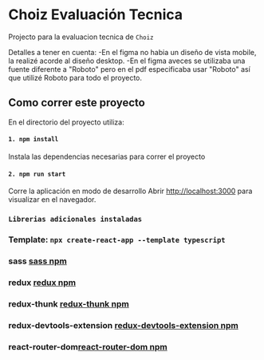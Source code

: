 # Choiz Evaluación Tecnica

Projecto para la evaluacion tecnica de `Choiz`

Detalles a tener en cuenta:
-En el figma no habia un diseño de vista mobile, la realizé acorde al diseño desktop.
-En el figma aveces se utilizaba una fuente diferente a "Roboto" pero en el pdf especificaba usar "Roboto" así que utilizé Roboto para todo el proyecto.

## Como correr este proyecto

En el directorio del proyecto utiliza:

#### `1. npm install`

Instala las dependencias necesarias para correr el proyecto

#### `2. npm run start`

Corre la aplicación en modo de desarrollo
Abrir [http://localhost:3000](http://localhost:3000) para visualizar en el navegador.

### `Librerias adicionales instaladas`

### Template: `npx create-react-app --template typescript`

### sass [sass npm](https://www.npmjs.com/package/sass)

### redux [redux npm](https://www.npmjs.com/package/redux)

### redux-thunk [redux-thunk npm](https://www.npmjs.com/package/redux-thunk)

### redux-devtools-extension [redux-devtools-extension npm](https://www.npmjs.com/package/redux-devtools-extension)

### react-router-dom[react-router-dom npm](https://www.npmjs.com/package/react-router-dom)
